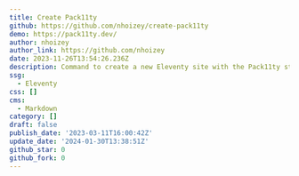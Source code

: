 ```yaml
---
title: Create Pack11ty
github: https://github.com/nhoizey/create-pack11ty
demo: https://pack11ty.dev/
author: nhoizey
author_link: https://github.com/nhoizey
date: 2023-11-26T13:54:26.236Z
description: Command to create a new Eleventy site with the Pack11ty starter
ssg:
  - Eleventy
css: []
cms:
  - Markdown
category: []
draft: false
publish_date: '2023-03-11T16:00:42Z'
update_date: '2024-01-30T13:38:51Z'
github_star: 0
github_fork: 0
---
```

